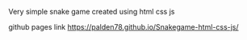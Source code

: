 Very simple snake game created using html css js

github pages link 
https://palden78.github.io/Snakegame-html-css-js/
